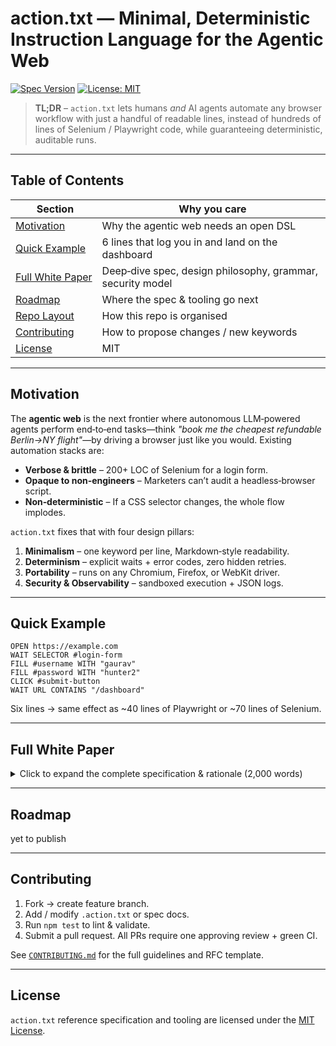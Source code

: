 
# action.txt — Minimal, Deterministic Instruction Language for the Agentic Web

[![Spec Version](https://img.shields.io/badge/spec-v0.2-blue)](#roadmap)
[![License: MIT](https://img.shields.io/badge/license-MIT-green)](LICENSE)

> **TL;DR** – `action.txt` lets humans *and* AI agents automate any browser workflow with just a handful of readable lines, instead of hundreds of lines of Selenium / Playwright code, while guaranteeing deterministic, auditable runs.

---

## Table of Contents

|  Section                              |  Why you care                                              |
| ------------------------------------- | ---------------------------------------------------------- |
| [Motivation](#motivation)             | Why the agentic web needs an open DSL                      |
| [Quick Example](#quick-example)       | 6 lines that log you in and land on the dashboard          |
| [Full White Paper](#full-white-paper) | Deep‑dive spec, design philosophy, grammar, security model |
| [Roadmap](#roadmap)                   | Where the spec & tooling go next                           |
| [Repo Layout](#repo-layout)           | How this repo is organised                                 |
| [Contributing](#contributing)         | How to propose changes / new keywords                      |
| [License](#license)                   | MIT                                                        |

---

## Motivation

The **agentic web** is the next frontier where autonomous LLM‑powered agents perform end‑to‑end tasks—think *"book me the cheapest refundable Berlin→NY flight"*—by driving a browser just like you would.  Existing automation stacks are:

* **Verbose & brittle** – 200+ LOC of Selenium for a login form.
* **Opaque to non‑engineers** – Marketers can’t audit a headless‑browser script.
* **Non‑deterministic** – If a CSS selector changes, the whole flow implodes.

`action.txt` fixes that with four design pillars:

1. **Minimalism** – one keyword per line, Markdown‑style readability.
2. **Determinism** – explicit waits + error codes, zero hidden retries.
3. **Portability** – runs on any Chromium, Firefox, or WebKit driver.
4. **Security & Observability** – sandboxed execution + JSON logs.

---

## Quick Example

```actiontxt
OPEN https://example.com
WAIT SELECTOR #login-form
FILL #username WITH "gaurav"
FILL #password WITH "hunter2"
CLICK #submit-button
WAIT URL CONTAINS "/dashboard"
```

Six lines → same effect as \~40 lines of Playwright or \~70 lines of Selenium.

---

## Full White Paper

<details>
<summary>Click to expand the complete specification & rationale (2,000 words)</summary>

### Abstract

The rise of AI agents navigating the web necessitates a standardized, lightweight, and deterministic instruction schema. Current methods using verbose APIs or complex scripts are brittle, opaque, and non‑portable. We introduce **action.txt**, a minimalistic, text‑based schema designed for simplicity, determinism, portability, and security. This white paper outlines motivations, compares existing approaches, defines a formal syntax and error semantics, describes practical use cases, addresses implementation considerations, and offers illustrative examples, positioning action.txt as a standard execution layer for the agentic web.

---

### 1  Introduction

As the web evolves toward supporting autonomous agents, there's an urgent need for standardized task instructions. The "agentic web"—where automated agents perform complex online tasks—requires:

* **Determinism:** consistent and predictable outcomes.
* **Portability:** platform and browser agnostic.
* **Simplicity:** human‑readable for transparency and ease of auditing.
* **Security:** safe execution in controlled environments.

`action.txt` addresses these needs by providing an explicit, declarative instruction schema tailored to human readability and agent interpretability.

---

### 2  Background and Related Work

Existing web automation frameworks like Selenium, Puppeteer, or Playwright rely on verbose code tightly coupled to browser APIs. Emerging agent frameworks (AutoGPT, LangChain) often employ complex JSON schemas or hard‑coded behaviours, complicating readability and maintainability.

| Feature                 | Selenium | Playwright | JSON DSLs (AutoGPT) | **action.txt** |
| ----------------------- | -------- | ---------- | ------------------- | -------------- |
| Human Readability       | ◑        | ◑          | ✗                   | **✓**          |
| Determinism             | ◑        | ◑          | ◑                   | **✓**          |
| Portability             | ◑        | ◑          | ✓                   | **✓**          |
| Security / Auditability | ◑        | ◑          | ✗                   | **✓**          |

Inspired by Gherkin’s simplicity and HTTPie's readability, action.txt simplifies task definitions through structured, Markdown‑like instructions.

---

### 3  Design Philosophy

*Minimalism* · *Predictability* · *Composability* · *Security & Observability*

```actiontxt
OPEN https://example.com
WAIT SELECTOR #login-form
FILL #username WITH "gaurav"
FILL #password WITH "hunter2"
CLICK #submit-button
WAIT URL CONTAINS "/dashboard"
```

---

### 4  Formal Syntax Specification (EBNF)

```ebnf
command         = keyword , arguments ;
keyword         = "OPEN" | "CLICK" | "FILL" | "WAIT" | "IF" | "ELSE" | "LOOP" | "SET" ;
arguments       = url | selector | condition | variable_assignment ;
url             = "http" , { character } ;
selector        = "#" , identifier ;
condition       = "URL CONTAINS" , string | "SELECTOR" , selector ;
variable_assignment = identifier , "=" , value ;
value           = string | number ;
comment         = "#" , { character } ;
```

> **Full token grammar**, error codes, and exit semantics live in [`/spec/grammar.ebnf`](spec/grammar.ebnf).

---

### 5  Use Cases

1. **AI Agent Automation** – LLM agents scrape sites, book flights, fill CRMs.
2. **Robotic Process Automation** – non‑devs automate internal web dashboards.
3. **API Fallback** – browser‑based contingency when REST/GraphQL endpoints fail.

*Case study*: Yet to publish

---

### 6  Implementation Considerations

*Parser* → *Executor* → *State Engine* architecture.  Secure sandbox disables pop‑ups, downloads, and untrusted JS.  JSON log lines for every step enable CI diffing and replay.

---

### 7  Illustrative Examples

yet to publish

---

### 8  Roadmap

| Version  | Features                                                               | ETA               |
| -------- | ---------------------------------------------------------------------- | ----------------- |
| **v0.1** | `OPEN CLICK FILL WAIT` keywords, reference parser CLI                  | **✅ Released**    |
| **v0.2** | Variables, `IF/ELSE`, `LOOP`, exit codes, log spec                     | **WIP (Q3 2025)** |
| **v1.0** | Stable grammar, browser extension, VS Code plug‑in, governance charter | Q4 2025           |

---

### 9  References

SeleniumHQ • Playwright • Gherkin • AutoGPT • LangChain • OpenAI Function‑Calling

</details>

---

## Roadmap

yet to publish

---


## Contributing

1. Fork → create feature branch.
2. Add / modify `.action.txt` or spec docs.
3. Run `npm test` to lint & validate.
4. Submit a pull request.  All PRs require one approving review + green CI.

See [`CONTRIBUTING.md`](CONTRIBUTING.md) for the full guidelines and RFC template.

---

## License

`action.txt` reference specification and tooling are licensed under the [MIT License](LICENSE).
